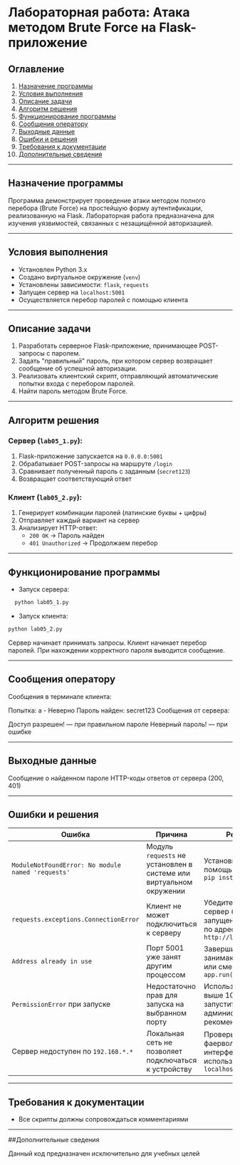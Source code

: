 # Лабораторная работа: Атака методом Brute Force на Flask-приложение

## Оглавление
1. [Назначение программы](#назначение-программы)  
2. [Условия выполнения](#условия-выполнения)  
3. [Описание задачи](#описание-задачи)  
4. [Алгоритм решения](#алгоритм-решения)  
5. [Функционирование программы](#функционирование-программы)  
6. [Сообщения оператору](#сообщения-оператору)  
7. [Выходные данные](#выходные-данные)  
8. [Ошибки и решения](#ошибки-и-решения)  
9. [Требования к документации](#требования-к-документации)  
10. [Дополнительные сведения](#дополнительные-сведения)  

---

## Назначение программы

Программа демонстрирует проведение атаки методом полного перебора (Brute Force) на простейшую форму аутентификации, реализованную на Flask. Лабораторная работа предназначена для изучения уязвимостей, связанных с незащищённой авторизацией.

---

## Условия выполнения

- Установлен Python 3.x  
- Создано виртуальное окружение (`venv`)  
- Установлены зависимости: `flask`, `requests`  
- Запущен сервер на `localhost:5001`  
- Осуществляется перебор паролей с помощью клиента

---

## Описание задачи

1. Разработать серверное Flask-приложение, принимающее POST-запросы с паролем.
2. Задать "правильный" пароль, при котором сервер возвращает сообщение об успешной авторизации.
3. Реализовать клиентский скрипт, отправляющий автоматические попытки входа с перебором паролей.
4. Найти пароль методом Brute Force.

---

## Алгоритм решения

### Сервер (`lab05_1.py`):

1. Flask-приложение запускается на `0.0.0.0:5001`
2. Обрабатывает POST-запросы на маршруте `/login`
3. Сравнивает полученный пароль с заданным (`secret123`)
4. Возвращает соответствующий ответ

### Клиент (`lab05_2.py`):

1. Генерирует комбинации паролей (латинские буквы + цифры)
2. Отправляет каждый вариант на сервер
3. Анализирует HTTP-ответ:
   - `200 OK` → Пароль найден
   - `401 Unauthorized` → Продолжаем перебор

---

## Функционирование программы

- Запуск сервера:
```bash
  python lab05_1.py
```
- Запуск клиента:
```bash
python lab05_2.py
```

Сервер начинает принимать запросы.
Клиент начинает перебор паролей.
При нахождении корректного пароля выводится сообщение.

---

## Сообщения оператору

Сообщения в терминале клиента:

Попытка: a - Неверно
Пароль найден: secret123
Сообщения от сервера:

Доступ разрешен! — при правильном пароле
Неверный пароль! — при ошибке

---

## Выходные данные

Сообщение о найденном пароле
HTTP-коды ответов от сервера (200, 401)

---

## Ошибки и решения

| Ошибка | Причина | Решение |
|--------|---------|---------|
| `ModuleNotFoundError: No module named 'requests'` | Модуль `requests` не установлен в системе или виртуальном окружении | Установить модуль с помощью команды `pip install requests` |
| `requests.exceptions.ConnectionError` | Клиент не может подключиться к серверу | Убедитесь, что сервер (`lab05_1.py`) запущен и доступен по адресу `http://localhost:5001` |
| `Address already in use` | Порт 5001 уже занят другим процессом | Завершите процесс, занимающий порт, или смените порт в `app.run(port=...)` |
| `PermissionError` при запуске | Недостаточно прав для запуска на выбранном порту | Используйте порты выше 1024 или запустите с правами администратора (не рекомендуется) |
| Сервер недоступен по `192.168.*.*` | Локальная сеть не позволяет подключаться к устройству | Проверьте настройки фаервола/сетевой интерфейс или используйте `localhost` |

---

## Требования к документации

- Все скрипты должны сопровождаться комментариями

---

##Дополнительные сведения

Данный код предназначен исключительно для учебных целей
